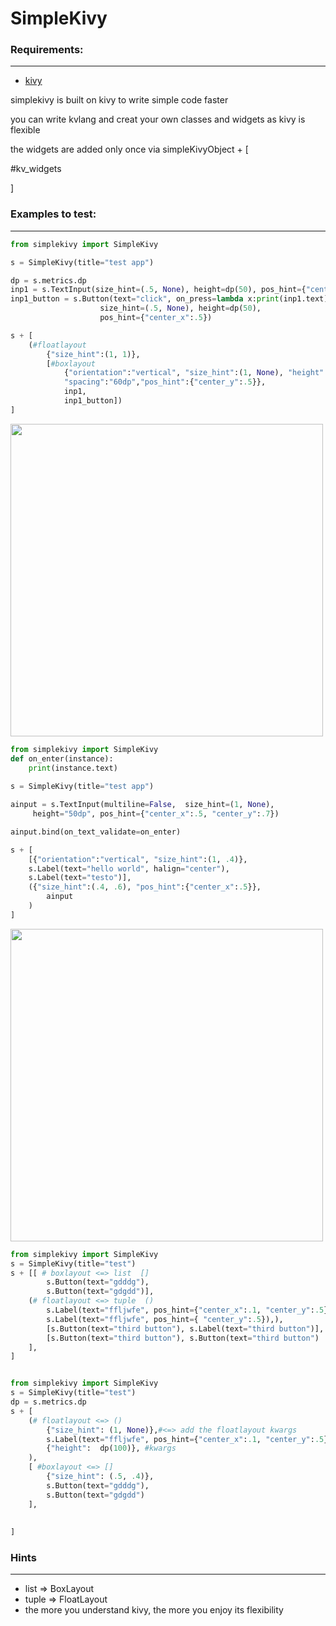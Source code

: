 # SimpleKivy

### Requirements:
-------
* [kivy]("https://github.com/kivy/kivy") 


simplekivy is built on kivy to write simple code faster

you can write kvlang and creat your own classes and widgets as kivy is flexible

the widgets are added only once via simpleKivyObject + [

#kv_widgets

]

### Examples to test:
-----


```python
from simplekivy import SimpleKivy

s = SimpleKivy(title="test app")

dp = s.metrics.dp
inp1 = s.TextInput(size_hint=(.5, None), height=dp(50), pos_hint={"center_x":.5})
inp1_button = s.Button(text="click", on_press=lambda x:print(inp1.text),
                    size_hint=(.5, None), height=dp(50),
                    pos_hint={"center_x":.5})

s + [
    (#floatlayout
        {"size_hint":(1, 1)},
        [#boxlayout
            {"orientation":"vertical", "size_hint":(1, None), "height":dp(200),
            "spacing":"60dp","pos_hint":{"center_y":.5}},
            inp1, 
            inp1_button])
]

```
<img src="https://github.com/yousuf60/SimpleKivy/assets/64571068/03157293-fb68-4d2f-8234-807ffa9df560" width="500">


```python
from simplekivy import SimpleKivy
def on_enter(instance):
    print(instance.text)
    
s = SimpleKivy(title="test app")

ainput = s.TextInput(multiline=False,  size_hint=(1, None),
     height="50dp", pos_hint={"center_x":.5, "center_y":.7})

ainput.bind(on_text_validate=on_enter)

s + [
    [{"orientation":"vertical", "size_hint":(1, .4)},
    s.Label(text="hello world", halign="center"),
    s.Label(text="testo")],
    ({"size_hint":(.4, .6), "pos_hint":{"center_x":.5}},
        ainput
    )
]
```
<img src="https://github.com/yousuf60/SimpleKivy/assets/64571068/3eded17a-e691-4b5f-9597-eaca67bba5d0" width="500">




```python
from simplekivy import SimpleKivy
s = SimpleKivy(title="test")
s + [[ # boxlayout <=> list  []
        s.Button(text="gdddg"),
        s.Button(text="gdgdd")],
    (# floatlayout <=> tuple  ()
        s.Label(text="ffljwfe", pos_hint={"center_x":.1, "center_y":.5}),
        s.Label(text="ffljwfe", pos_hint={ "center_y":.5}),),
        [s.Button(text="third button"), s.Label(text="third button")],
        [s.Button(text="third button"), s.Button(text="third button")
    ],
]

```

```python

from simplekivy import SimpleKivy
s = SimpleKivy(title="test")
dp = s.metrics.dp
s + [
    (# floatlayout <=> ()
        {"size_hint": (1, None)},#<=> add the floatlayout kwargs
        s.Label(text="ffljwfe", pos_hint={"center_x":.1, "center_y":.5}),
        {"height":  dp(100)}, #kwargs
    ),
    [ #boxlayout <=> []
        {"size_hint": (.5, .4)},
        s.Button(text="gdddg"),
        s.Button(text="gdgdd")
    ],
    
 
]


```

### Hints
------

- list => BoxLayout
- tuple => FloatLayout
- the more you understand kivy, the more you enjoy its flexibility

